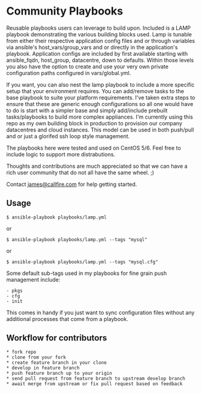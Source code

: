 # Community Playbooks

Reusable playbooks users can leverage to build upon. Included is a LAMP playbook demonstrating the various building blocks used. Lamp is tunable from either their respective application config files and or through variables via ansible's host_vars/group_vars and or directly in the application's playbook. Application configs are included by first available starting with ansible_fqdn, host_group, datacentre, down to defaults. Within those levels you also have the option to create and use your very own private configuration paths configured in vars/global.yml.

If you want, you can also nest the lamp playbook to include a more specific setup that your environment requires. You can add/remove tasks to the base playbook to suite your platform requirements. I've taken extra steps to ensure that these are generic enough configurations so all one would have to do is start with a simpler base and simply add/include prebuilt tasks/playbooks to build more complex appliances. I'm currently using this repo as my own building block in production to provision our company datacentres and cloud instances. This model can be used in both push/pull and or just a glorifed ssh loop style management.

The playbooks here were tested and used on CentOS 5/6. Feel free to include logic to support more distrabutions.

Thoughts and contributions are much appreciated so that we can have a rich user community that do not all have the same wheel. ;)

Contact james@callfire.com for help getting started.

## Usage

    $ ansible-playbook playbooks/lamp.yml

or

    $ ansible-playbook playbooks/lamp.yml --tags "mysql"

or 

    $ ansible-playbook playbooks/lamp.yml --tags "mysql.cfg"

Some default sub-tags used in my playbooks for fine grain push management include:

    - pkgs
    - cfg
    - init

This comes in handy if you just want to sync configuration files without any additional processes that come from a playbook.

## Workflow for contributors
    * fork repo
    * clone from your fork
    * create feature branch in your clone
    * develop in feature branch
    * push feature branch up to your origin
    * send pull request from feature branch to upstream develop branch
    * await merge from upstream or fix pull request based on feedback
